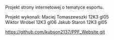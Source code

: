 Projekt strony internetowej o tematyce esportu.

Projekt wykonali:
Maciej Tomaszewszki 12K3 gl05  
Wiktor Wróbel 12K3 gl06
Jakub Staroń 12K3 gl05

https://github.com/kubson2137/PPF_Website.git